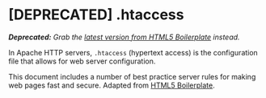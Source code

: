 # [DEPRECATED] .htaccess

***Deprecated:*** *Grab the [latest version from HTML5 Boilerplate](https://github.com/h5bp/html5-boilerplate/blob/master/dist/.htaccess) instead.*

In Apache HTTP servers, `.htaccess` (hypertext access) is the configuration file that allows for web server configuration.

This document includes a number of best practice server rules for making web pages fast and secure. Adapted from [HTML5 Boilerplate](http://html5boilerplate.com/).
